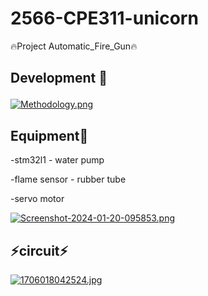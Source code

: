 # 2566-CPE311-unicorn
🔥Project Automatic_Fire_Gun🔥

<h2>
  <p> 
    Development 🚀
  </p>
</h2>

[![Methodology.png](https://i.postimg.cc/3JGwfxfW/Methodology.png)](https://postimg.cc/ZCTZC4Sh)

<h2>
   Equipment🧰
</h2
  <p>
      -stm32l1         - water pump
  </p>
  <p>
      -flame sensor    - rubber tube
  </p>
  <p>
      -servo motor 
  </p>

[![Screenshot-2024-01-20-095853.png](https://i.postimg.cc/c1PmmF6R/Screenshot-2024-01-20-095853.png)](https://postimg.cc/rzCxyC1s)

<h2>
  ⚡circuit⚡
</h2>

[![1706018042524.jpg](https://i.postimg.cc/QMfkmtZ1/1706018042524.jpg)](https://postimg.cc/HJ7ysTxk)
